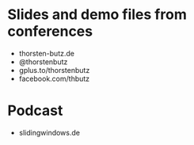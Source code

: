 # Slides and demo files from conferences

- thorsten-butz.de
- @thorstenbutz
- gplus.to/thorstenbutz
- facebook.com/thbutz

# Podcast
- slidingwindows.de